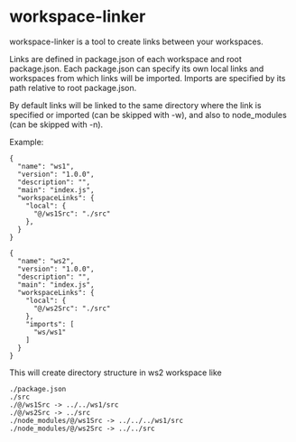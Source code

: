 
# workspace-linker

workspace-linker is a tool to create links between your workspaces.

Links are defined in package.json of each workspace and root package.json. Each package.json can specify its own local links and workspaces from which links will be imported. Imports are specified by its path relative to root package.json.

By default links will be linked to the same directory where the link is specified or imported (can be skipped with -w), and also to node_modules (can be skipped with -n).

Example:

```
{
  "name": "ws1",
  "version": "1.0.0",
  "description": "",
  "main": "index.js",
  "workspaceLinks": {
    "local": {
      "@/ws1Src": "./src"
    },
  }
}
```
```
{
  "name": "ws2",
  "version": "1.0.0",
  "description": "",
  "main": "index.js",
  "workspaceLinks": {
    "local": {
      "@/ws2Src": "./src"
    },
    "imports": [
      "ws/ws1"
    ]
  }
}
```

This will create directory structure in ws2 workspace like
```
./package.json
./src
./@/ws1Src -> ../../ws1/src
./@/ws2Src -> ../src
./node_modules/@/ws1Src -> ../../../ws1/src
./node_modules/@/ws2Src -> ../../src
```
